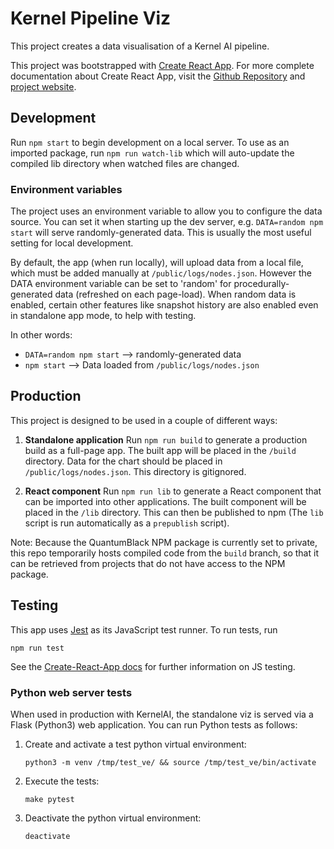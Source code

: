 # Kernel Pipeline Viz

This project creates a data visualisation of a Kernel AI pipeline.

This project was bootstrapped with [Create React App](https://github.com/facebook/create-react-app). For more complete documentation about Create React App, visit the [Github Repository](https://github.com/facebook/create-react-app) and [project website](https://facebook.github.io/create-react-app/).

## Development

Run `npm start` to begin development on a local server. To use as an imported package, run `npm run watch-lib` which will auto-update the compiled lib directory when watched files are changed.

### Environment variables

The project uses an environment variable to allow you to configure the data source. You can set it when starting up the dev server, e.g. `DATA=random npm start` will serve randomly-generated data. This is usually the most useful setting for local development.

By default, the app (when run locally), will upload data from a local file, which must be added manually at `/public/logs/nodes.json`.
However the DATA environment variable can be set to 'random' for procedurally-generated data (refreshed on each page-load). When random data is enabled, certain other features like snapshot history are also enabled even in standalone app mode, to help with testing.

In other words:

- `DATA=random npm start` --> randomly-generated data
- `npm start` --> Data loaded from `/public/logs/nodes.json`

## Production

This project is designed to be used in a couple of different ways:

1. **Standalone application**
  Run `npm run build` to generate a production build as a full-page app. The built app will be placed in the `/build` directory. Data for the chart should be placed in `/public/logs/nodes.json`. This directory is gitignored.

2. **React component**
  Run `npm run lib` to generate a React component that can be imported into other applications. The built component will be placed in the `/lib` directory. This can then be published to npm (The `lib` script is run automatically as a `prepublish` script).

  Note: Because the QuantumBlack NPM package is currently set to private, this repo temporarily hosts compiled code from the `build` branch, so that it can be retrieved from projects that do not have access to the NPM package.

## Testing

This app uses [Jest](https://jestjs.io/) as its JavaScript test runner. To run tests, run
```
npm run test
```
See the [Create-React-App docs](https://github.com/facebook/create-react-app) for further information on JS testing.

### Python web server tests

When used in production with KernelAI, the standalone viz is served via a Flask (Python3) web application. You can run Python tests as follows:

1. Create and activate a test python virtual environment:
    ```
    python3 -m venv /tmp/test_ve/ && source /tmp/test_ve/bin/activate
    ```
2. Execute the tests:
    ```
    make pytest
    ```
3. Deactivate the python virtual environment:
    ```
    deactivate
    ```
